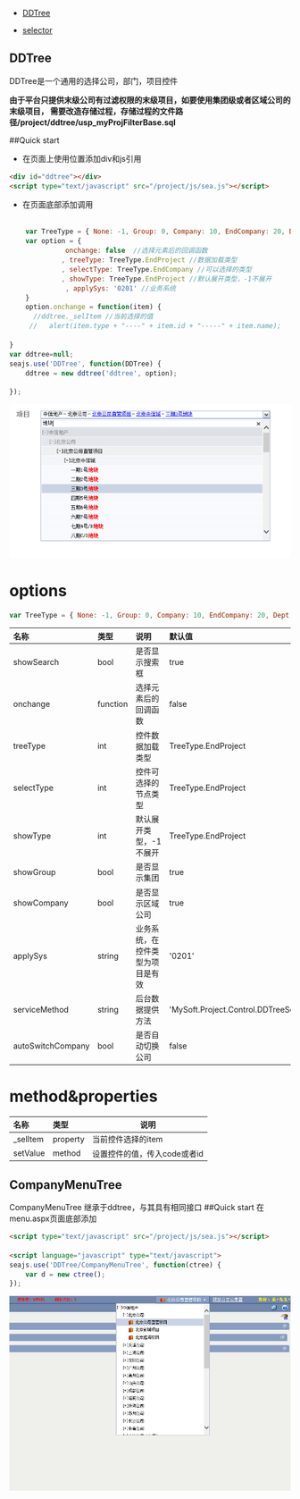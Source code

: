 + [DDTree](ddtree.md)

+ [selector](selector/)

## DDTree


DDTree是一个通用的选择公司，部门，项目控件

**由于平台只提供末级公司有过滤权限的末级项目，如要使用集团级或者区域公司的末级项目，
需要改造存储过程，存储过程的文件路径/project/ddtree/usp_myProjFilterBase.sql**

##Quick start

+ 在页面上使用位置添加div和js引用

```html
<div id="ddtree"></div>
<script type="text/javascript" src="/project/js/sea.js"></script>
```

+ 在页面底部添加调用

```javascript  

    var TreeType = { None: -1, Group: 0, Company: 10, EndCompany: 20, Dept: 30, Project: 60, EndProject: 70 }    
    var option = {
              onchange: false  //选择元素后的回调函数
             , treeType: TreeType.EndProject //数据加载类型
             , selectType: TreeType.EndCompany //可以选择的类型
             , showType: TreeType.EndProject //默认展开类型，-1不展开            
              , applySys: '0201' //业务系统
    }
    option.onchange = function(item) {
      //ddtree._selItem //当前选择的值
     //   alert(item.type + "----" + item.id + "-----" + item.name);

}
var ddtree=null;
seajs.use('DDTree', function(DDTree) {
    ddtree = new ddtree('ddtree', option);

});

```

![ddtree image](ddtree.png)

options
====

```javascript
var TreeType = { None: -1, Group: 0, Company: 10, EndCompany: 20, Dept: 30, Project: 60, EndProject: 70 }  

```

 名称            |类型           | 说明                       | 默认值        
 :--------------| :------------ | :------------------------- |:-----------  
 showSearch     |  bool         | 是否显示搜索框  | true
 onchange       |  function     | 选择元素后的回调函数  | false
 treeType     |  int     | 控件数据加载类型  | TreeType.EndProject
 selectType     |  int    | 控件可选择的节点类型  | TreeType.EndProject
 showType     |  int   | 默认展开类型，-1不展开  | TreeType.EndProject
 showGroup     |   bool       | 是否显示集团  | true
 showCompany     |  bool         | 是否显示区域公司  | true
 applySys     |  string         | 业务系统，在控件类型为项目是有效  | '0201'
 serviceMethod     |  string         | 后台数据提供方法  | 'MySoft.Project.Control.DDTreeService.GetDDTreeData'
 autoSwitchCompany |bool | 是否自动切换公司 | false



method&properties
=====

| 名称     | 类型     | 说明 |
| :------------- | :------------- |---|
| _selItem |  property |  当前控件选择的item  |
| setValue |  method | 设置控件的值，传入code或者id |



## CompanyMenuTree
CompanyMenuTree 继承于ddtree，与其具有相同接口
##Quick start
在menu.aspx页面底部添加
```html
<script type="text/javascript" src="/project/js/sea.js"></script>   

<script language="javascript" type="text/javascript">
seajs.use('DDTree/CompanyMenuTree', function(ctree) {
    var d = new ctree();
});


```
![companyddtree image](companyddtree.png)
